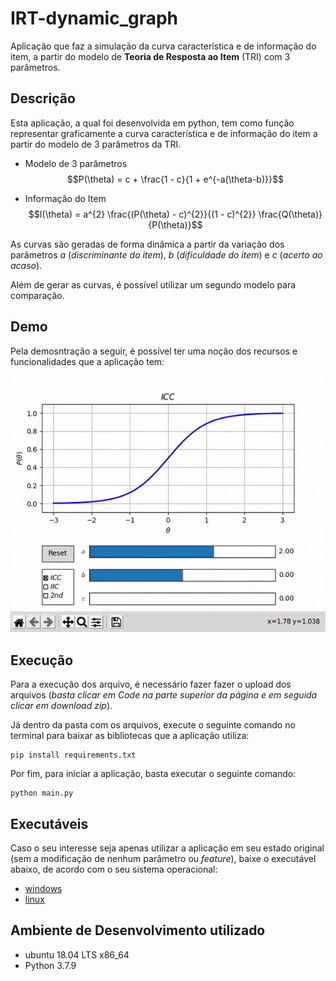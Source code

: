# IRT-dynamic_graph
Aplicação que faz a simulação da curva característica e de informação do item, a partir do modelo de **Teoria de Resposta ao Item** (TRI) com 3 parâmetros.

## Descrição

Esta aplicação, a qual foi desenvolvida em python, tem como função representar graficamente a curva característica e de informação do item a partir do modelo de 3 parâmetros da TRI. 

* Modelo de 3 parâmetros
$$P(\theta) = c + \frac{1 - c}{1 + e^{-a(\theta-b)}}$$

* Informação do Item
$$I(\theta) = a^{2} \frac{(P(\theta) - c)^{2}}{(1 - c)^{2}} \frac{Q(\theta)}{P(\theta)}$$

As curvas são geradas de forma dinâmica a partir da variação dos parâmetros $a$ (*discriminante do item*), $b$ (*dificuldade do item*) e $c$ (*acerto ao acaso*). 

Além de gerar as curvas, é possível utilizar um segundo modelo para comparação.

## Demo

Pela demosntração a seguir, é possível ter uma noção dos recursos e funcionalidades que a aplicação tem:

<p align="center">
  <img src="https://github.com/JNagasava/IRT-dynamic_graph/blob/main/assets/demo.gif" />
</p>

## Execução

Para a execução dos arquivo, é necessário fazer fazer o upload dos arquivos (*basta clicar em Code na parte superior da página e em seguida clicar em download zip*).

Já dentro da pasta com os arquivos, execute o seguinte comando no terminal para baixar as bibliotecas que a aplicação utiliza:

```
pip install requirements.txt
```

Por fim, para iniciar a aplicação, basta executar o seguinte comando:

```
python main.py
```

## Executáveis

Caso o seu interesse seja apenas utilizar a aplicação em seu estado original (sem a modificação de nenhum parâmetro ou *feature*), baixe o executável abaixo, de acordo com o seu sistema operacional:

* [windows](https://github.com/JNagasava/IRT-dynamic_graph/blob/main/executables/irt_graph_windows10.exe)
* [linux](https://github.com/JNagasava/IRT-dynamic_graph/blob/main/executables/irt_graph)

## Ambiente de Desenvolvimento utilizado

* ubuntu 18.04 LTS x86_64
* Python 3.7.9
